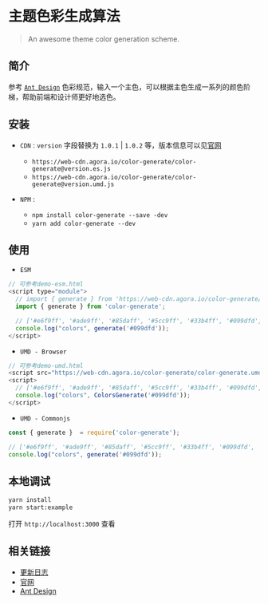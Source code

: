 # 主题色彩生成算法
> An awesome theme color generation scheme.

## 简介
参考 [`Ant Design`](https://ant.design/docs/spec/colors-cn) 色彩规范，输入一个主色，可以根据主色生成一系列的颜色阶梯，帮助前端和设计师更好地选色。

## 安装
- `CDN` : `version` 字段替换为 `1.0.1` | `1.0.2` 等，版本信息可以见[官网](https://colors-docs.sh2.agoralab.co/#/)
  - `https://web-cdn.agora.io/color-generate/color-generate@version.es.js`
  - `https://web-cdn.agora.io/color-generate/color-generate@version.umd.js`

- `NPM` : 
  - `npm install color-generate --save -dev`
  - `yarn add color-generate --dev`
## 使用
- `ESM`
```javascript
// 可参考demo-esm.html
<script type="module">
  // import { generate } from 'https://web-cdn.agora.io/color-generate/color-generate.es.js';
  import { generate } from 'color-generate';

  // ['#e6f9ff', '#ade9ff', '#85daff', '#5cc9ff', '#33b4ff', '#099dfd', '#0079d6', '#005eb0', '#00458a', '#002e63']
  console.log("colors", generate('#099dfd'));
</script>
```

- `UMD - Browser`
```javascript
// 可参考demo-umd.html
<script src="https://web-cdn.agora.io/color-generate/color-generate.umd.js"></script>
<script>
  // ['#e6f9ff', '#ade9ff', '#85daff', '#5cc9ff', '#33b4ff', '#099dfd', '#0079d6', '#005eb0', '#00458a', '#002e63']
  console.log("colors", ColorsGenerate('#099dfd'));
</script>
```

- `UMD - Commonjs`
```javascript
const { generate }  = require('color-generate');

// ['#e6f9ff', '#ade9ff', '#85daff', '#5cc9ff', '#33b4ff', '#099dfd', '#0079d6', '#005eb0', '#00458a', '#002e63']
console.log("colors", generate('#099dfd'));
```

## 本地调试
```bash
yarn install
yarn start:example
```

打开 `http://localhost:3000` 查看

## 相关链接
- [更新日志](https://github.com/Johnson-hd/color-generate/blob/master/CHANGELOG.md)
- [官网](https://colors-docs.sh2.agoralab.co/#/)
- [Ant Design](https://ant.design/docs/spec/colors-cn)